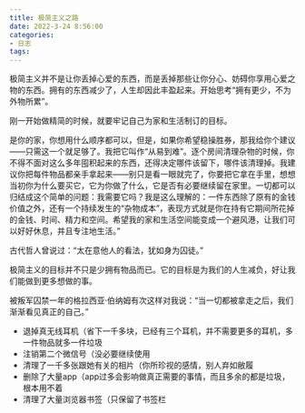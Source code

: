 ```yaml
---
title: 极简主义之路
date: 2022-3-24 8:56:00
categories:
- 日志
tags:
---
```


极简主义并不是让你丢掉心爱的东西，而是丢掉那些让你分心、妨碍你享用心爱之物的东西。拥有的东西减少了，人生却因此丰盈起来。开始思考“拥有更少，不为外物所累”。

刚一开始做精简的时候，就要牢记自己为家和生活制订的目标。

是你的家，你想用什么顺序都可以，但是，如果你希望稳操胜券，那我给你个建议——只需这一个就足够了。我把它叫作“从易到难”。逐个房间清理杂物的时候，你不得不面对这么多年囤积起来的东西，还得决定哪件该留下，哪件该清理掉。我建议你把每件物品都亲手拿起来——别只是看一眼就完了，你要把它拿在手里，想想当初你为什么要买它，它为你做了什么，它是否有必要继续留在家里。一切都可以归结成这个简单的问题：我需要它吗？我是这么理解的：一件东西除了原有的金钱价值之外，还有一个持续发生的“杂物成本”，表现方式就是你在持有它期间所花掉的金钱、时间、精力和空间。希望我的家和生活空间能变成一个避风港，让我们可以好好休息，并且专注地生活。”

古代哲人曾说过：“太在意他人的看法，犹如身为囚徒。”

极简主义的目标并不只是少拥有物品而已。它的目标是为我们的人生减负，好让我们能做到更多想做的事。

被叛军囚禁一年的格拉西亚·伯纳姆有次这样对我说：“当一切都被拿走之后，我们渐渐看见真正的自己。”

* 退掉真无线耳机（省下一千多块，已经有三个耳机，并不需要更多的耳机，多一件物品就多一件垃圾
* 注销第二个微信号（没必要继续使用
* 清理了一千多张跟她有关的相片（你所珍视的感情，别人弃如敝履
* 删除了大量app（app过多会影响做真正需要的事情，而且多余的都是垃圾，根本用不着
* 清理了大量浏览器书签（只保留了书签栏
